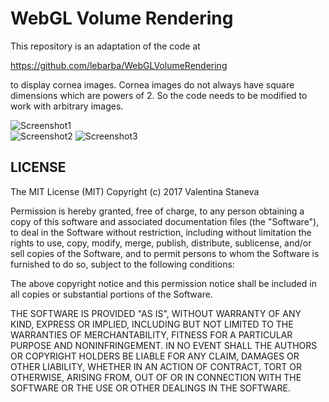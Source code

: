 WebGL Volume Rendering
====================

This repository is an adaptation of the code at 

https://github.com/lebarba/WebGLVolumeRendering

to display cornea images. Cornea images do not always have square dimensions which are powers of 2. So the code needs to be modified to work with arbitrary images.



![Screenshot1](https://raw.githubusercontent.com/lebarba/WebGLVolumeRendering/master/Web/img/slices.png)    
![Screenshot2](https://raw.githubusercontent.com/lebarba/WebGLVolumeRendering/master/Web/img/3dvis.jpg)    ![Screenshot3](https://raw.githubusercontent.com/lebarba/WebGLVolumeRendering/master/Web/img/Teapot.jpg)    


## LICENSE

The MIT License (MIT)
Copyright (c) 2017 Valentina Staneva

Permission is hereby granted, free of charge, to any person obtaining a copy of this software and associated documentation files (the "Software"), to deal in the Software without restriction, including without limitation the rights to use, copy, modify, merge, publish, distribute, sublicense, and/or sell copies of the Software, and to permit persons to whom the Software is furnished to do so, subject to the following conditions:

The above copyright notice and this permission notice shall be included in all copies or substantial portions of the Software.

THE SOFTWARE IS PROVIDED "AS IS", WITHOUT WARRANTY OF ANY KIND, EXPRESS OR IMPLIED, INCLUDING BUT NOT LIMITED TO THE WARRANTIES OF MERCHANTABILITY, FITNESS FOR A PARTICULAR PURPOSE AND NONINFRINGEMENT. IN NO EVENT SHALL THE AUTHORS OR COPYRIGHT HOLDERS BE LIABLE FOR ANY CLAIM, DAMAGES OR OTHER LIABILITY, WHETHER IN AN ACTION OF CONTRACT, TORT OR OTHERWISE, ARISING FROM, OUT OF OR IN CONNECTION WITH THE SOFTWARE OR THE USE OR OTHER DEALINGS IN THE SOFTWARE.

